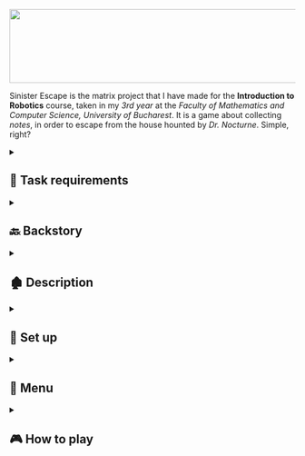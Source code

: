 <p align="center">
  <img src="https://github.com/VladWero08/SinisterEscape/assets/77508081/34f4012d-7b52-4e0d-8122-cdacb4b1ef32" height="130" width="650"/>
</p>

Sinister Escape is the matrix project that I have made for the **Introduction to Robotics** course, taken in my *3rd year* at the *Faculty of Mathematics and Computer Science, University of Bucharest*. It is a game about collecting *notes*, in order to escape from the house hounted by *Dr. Nocturne*. Simple, right?

<details closed>
<summary><h2>📝 Task requirements</h2></summary>

> *A game on a 16x16 logical matrix (it's OK to have only 1 physical matrix) that implements either multiple rooms, visibility / fog of war and/or multipls physical matrix.*

### Menu requirements
Create a menu for your game, emphasis on **the game**. You should scroll on the LCD with the joystick. Remember you have quite a lot of flexibility here, but do not confuse that with a free ticket to slack off. The menu should include the following functionality:

<hr>

1. **Intro Message** - when powering up a game, a greeting message should be shown for a few moments.

<hr>

2. **Categories** - should contain roughly the following:

    - **Start game**: starts the initial level of your game
    - **Highscore**:
      - initially, we have 0.
      - update it when the game is done; highest possible score should be achieved by starting at a higher level.
      - save the top 3+ values in EEPROM with name and score.
    - **Settings**:
      - *Enter name* - the name should be shown in highscore. Maybe somewhere else, as well? You decide.
      - *LCD brightness* control - mandatory, must change LED wire that’s directly connected to 5v. Save it to *EEPROM*.
      - *Matrix brightness* control - make sure to display something on the matrix when selecting it. Save it to *EEPROM*.
      - *Sounds* -  ON / OFF. Save it to *EEPROM*.
      - Extra stuff can include items specific to the game mechanics, or other settings such as chosen theme song etc. Again, save it to eeprom. You can even split the settings in 2: game settings and system settings.
    - **About**: should include details about the creator(s) of the game. At least game name, author and github link or user (use scrolling text?)
    - **How to play**: short and informative description

<hr>

3. **While playing the game** - display all relevent information: _lives_, _level_, _score_, _time?_, _player name?_, etc. 

<hr>

4. **Upon game ending**:
    - *Screen 1*: a message such as _"Congratulations on reaching level/score X"_ OR _"You did better than Y people"_ etc. Switches to screen 2 upon interaction (button press) or after a few moments.
    - *Screen 2*: display relevant game info: _score_, _time_, _lives left_ etc. **Must inform player if he/she beat the highscore**. This menu should only be closed by the player, pressing a button.

<hr>

### Game requirements

- **minimal components**: an LCD, a joystick, a buzzer and the led matrix;
- you must add basic sounds to the game (when _eating_ food, when dying, when finishing the level etc); **extra**: add theme songs.
- each level / instance should work on 16x16 matrix. You can apply the concept of visibility / fog of war (aka you only see 8x8 of the total 16x16 matrix, and you discover more as you move around) or you can use the concept of _rooms_. Basically you will have 4 rooms
that you need to go through on each level;
- it must be intuitive and **fun to play**;
- it must make sense in the current setup;
- you should have a feeling of progression in difficulty. Depending on the dynamic of the game, this is done in the same level or with multiple levels. You can make them progress dynamically or have a number of fixed levels with an endgame. Try to introduce some randomness, though.
</details>

<details closed>
<summary><h2>🔙 Backstory</h2></summary>

The first thing that got on my mind when I heard that we needed to configure _rooms_, in which the player should _move_, was **horror games**. Inspired by horror games like _Outlast_ and _Slenderman_, which involve **searching for clues** (in my case notes) to escape from the haunted house, I got hooked on the idea of creating my own spooky game.

Besides finding clues, I thought about implementing the idea of **jump scare**, but on the level of an 8x8 matrix. As you will be able to see in the following description, the villain in my game will reveal itself only when the player is close enough, similar with all the popular horror games.
  
</details>

<details closed>
<summary><h2>🏚️ Description</h2></summary>
Sinister Escape is a matrix game that is about traveling between **4 rooms** and finding notes, to escape from a haunted house. Who is haunting the house? Dr. Nocturne. Before getting into how Dr. Nocturne will haunt you and make it harder to escape from the house, we should discuss how the house is configured.

### Rooms connection

Travelling between rooms is in the **advantage** of the player, because wherever you are, you have **4 directions** in which you can travel.

<p align="center">
  <img src="https://github.com/VladWero08/IntroductionToRobotics/assets/77508081/9f16bf79-13df-4e8c-9e90-a6b28789008b" width="576" height="496"/>
</p>

<p align="center">
  E.G. from room 0 you can go up -> room 2, down -> room 2, left -> room 1, right -> room 1
</p>

<hr>

### Rooms configuration

On the matrix, this is how the rooms will be displayed:

<p align="center">
  <img src="https://github.com/VladWero08/IntroductionToRobotics/assets/77508081/2cb3bc30-e8c1-49db-a001-2d9f9b466e99" width="576" height="496"/>
</p>

Moving between rooms will be made through some _"doors"_; the doors are positioned on each room in: _R1C4_, _R1C5_, _R4C1_, _R4C8_, _R5C1_, _R5C8_,  _R8C4_, _R8C5_. (R = row, C = column). 

### Player's / Note's representation 

In the matrix, you will be represented by a **fast-blinking red dot**, while the notes will be **slow-blinking red dots**. Besides this, the walls will be **static red dots**. As you might have guessed already, you will not be able to move through the walls, you need to move through **uncolored dots**.

<hr>

### Note

The notes will appear randomly in one of the rooms, which is also chosen randomly. After collecting one of them, it will randomly _spawn again_ in one of the rooms. The player will achieve a **WIN** only if he/she can collect **6 notes**. 

<hr>

### Dr. Nocturne

This is where things get complicated. Dr. Nocturne is on his pursuit to _kill you_. He will also be spawned randomly.

He is presented by a **slow-blinking red dot**, with a blinking frequency _equal_ to a note's blinking frequency. That means you cannot _distinguish between a note and Dr. Nocturne_.

Once you come close enough, you will be able to realize that the slow-blinking red dot you were approaching was the Dr. How? He will start chasing you:

- **LVL 1**: all notes are safe, you can collect them easily; leveling from 1 -> 2 occurs when the player collected **2 notes**;
- **LVL 2**: Dr. Nocturne spawns; we will start chasing the player when the **Euclidean distance** between him and the player is <= 5; the speed with which he will approach the player is 1 move/s; leveling from 2 -> 3 occurs when the player collected **4 notes**;
- **LVL 3**: Dr. Nocturne gets faster and trickier; the **Euclidean distance** between him and the player needs to be <= 3 in order to start chasing the player; the speed increased, 1 move/0.85s; this is his strength until the player reaches **6 notes** or **dies**.

If Dr. Nocturne catches the player, he will eat one of his lives, than dissapear.

<hr>

### Player

The player's main aim is to escape the haunted house as fast as possible while collecting **6 notes** and **staying alive**. In the beginning, he/she has 0 notes and 3 lives.

During the game, the player will see a timer, that is constantly increasing. The timer will tell how efficient and fast the player was, it will dictate **the score**. If he/she moves too fast, she might get killed by Dr. Nocturne. If he/she moves too slowly maybe their score will not be enough to reach the high scores. What is the point of playing if you are not one of the best? 🤔
</details>

<details closed>
<summary><h2>🔧 Set up</h2></summary>

### Components:
- LCD Display (_16 x 2_)
- 1088AS LED Matrix (_8 x 8_) & MAX7219 Driver to control it
- Joystick
- Buzzer
- Wires, resistors & capacitors as needed

<hr>

### EEPROM management

In EEPROM will be stored multiple values related to the settings set by the user: _LCD brightness_, _matrix brightness_, _sound (ON / OFF)_, _highscores_ & _how many_ highscores have been registered. From the total of **200 bytes** available in the EEPROM, I only used 24 bytes. The following scheme shows where I stored each information:

![MemoryAllocationEEPROM](https://github.com/VladWero08/SinisterEscape/assets/77508081/b8aa2998-e3d9-4e26-9680-d7cafb463bee)

The name of the players will contain maximum **3 chars**, each one of them stored on **1 byte**. The score will be stored as a **unsigned long int**, and it will represent how many _seconds_ the player escaped in. 

<hr>

### Photos

| From the top | From the side| From perspective |
| ---------- | ---------- | --------- |
| ![h08-top](https://github.com/VladWero08/IntroductionToRobotics/assets/77508081/2c6344a2-87a3-4d0a-8d2f-966e9f660626)| ![h08-side](https://github.com/VladWero08/IntroductionToRobotics/assets/77508081/705049a0-a803-4a22-a69c-8d56db1371ee) | ![h08-perspective](https://github.com/VladWero08/IntroductionToRobotics/assets/77508081/ac58c8ea-0ef3-476a-a3f3-c9280964df29) |

</details>

<details closed>
<summary><h2>📑 Menu</h2></summary>
  
The structure of the menu will be the following:

**Intro message**: which can be skipped by _pressing_ the joystick. 

**Main menu**:
  - **Start game**: after the game has finished, the user will need to choose from
    - Play again
    - Back (to the main menu)
  - **Highscores**: display a list of highscores with the scores and the player's name, who achieved them
  - **Settings**:
    - **Enter name**: the user will be prompted a "keyboard" with all the letters of the alphabet, an input where the name chosen will be displayed, and 3 buttons: delete (the whole input), save, and exit (without saving); the joystick will be used to create the name by moving through letters and pressing;
    - **LCD brightness setting**: the user will need to scroll **up** or **down** to modify the digits of the number that represents the LCD's brightness;
    - **Matrix brightness setting**: the user will need to scroll **up** or **down** to modify the digits of the number that represents the matrix's brightness;
    - **Reset scores**: all highscores will be reset
    - **Sound setting (ON/OFF)**: toggle the sound throughout the whole session
    - **Back**: (to the main menu)
  - **About**: a small story about the game, and the name of the creator (me), that corresponds to the name of my GitHub account

To enter a menu section, scroll through the current menu and press the menu you want to go to. To go back to the parent menu, from the current menu, use the _Back_ option or press the _exit arrow_, depending where you are currently navigating.
</details>

<details closed>
<summary><h2>🎮 How to play</h2></summary>

### Basics: 
After starting the game, use the joystick to move around: up, down, left, right. If you point diagonally, the player will stay in the same place; analogous when bumping into walls.

To move from one room to the other, use the _"doors"_ placed at the edges of the room (their position is explicitly defined at the beginning of the _description section_). 

<hr>

### Strategy:
Search for notes, go near them, and collect them. To collect a note, you need to be placed over it; be careful, when approaching a note, and do not go too fast, it might be Dr. Nocturne disguised as one of them.

Listen to the sounds during the game, you will hear a **special sound** when **collecting a note** or **losing a life**. Also, constantly check the LCD for the details of the game: _time_, _notes_, _lives_.

<hr>

### Pause
At any time, if you want to pause the game, just press the joystick, wherever you might be located.

**Good luck!**
  
</details>
